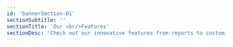 ```yaml
---
id: 'bannerSection-01'
sectionSubtitle: ''
sectionTitle: 'Our <br/>Features'
sectionDesc: 'Check out our innovative features from reports to customization'
---
```

